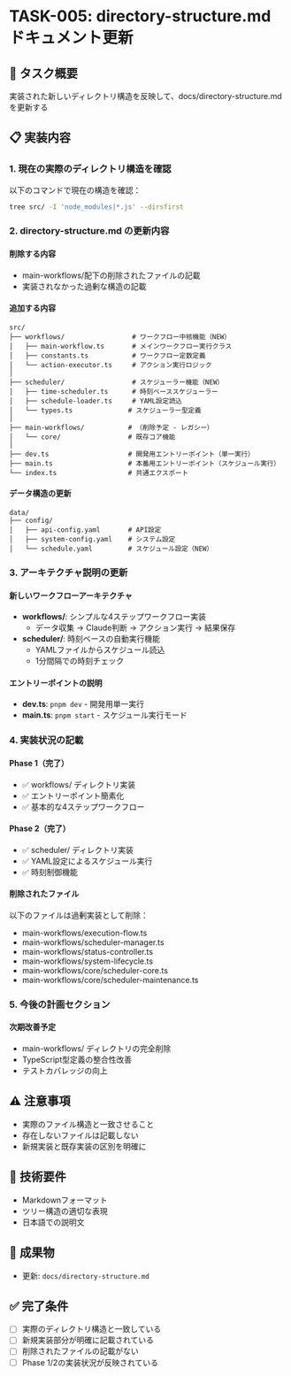 # TASK-005: directory-structure.md ドキュメント更新

## 🎯 タスク概要
実装された新しいディレクトリ構造を反映して、docs/directory-structure.md を更新する

## 📋 実装内容

### 1. 現在の実際のディレクトリ構造を確認
以下のコマンドで現在の構造を確認：
```bash
tree src/ -I 'node_modules|*.js' --dirsfirst
```

### 2. directory-structure.md の更新内容

#### 削除する内容
- main-workflows/配下の削除されたファイルの記載
- 実装されなかった過剰な構造の記載

#### 追加する内容
```
src/
├── workflows/                 # ワークフロー中核機能（NEW）
│   ├── main-workflow.ts       # メインワークフロー実行クラス
│   ├── constants.ts           # ワークフロー定数定義
│   └── action-executor.ts     # アクション実行ロジック
│
├── scheduler/                 # スケジューラー機能（NEW）
│   ├── time-scheduler.ts      # 時刻ベーススケジューラー
│   ├── schedule-loader.ts     # YAML設定読込
│   └── types.ts              # スケジューラー型定義
│
├── main-workflows/           # （削除予定 - レガシー）
│   └── core/                 # 既存コア機能
│
├── dev.ts                    # 開発用エントリーポイント（単一実行）
├── main.ts                   # 本番用エントリーポイント（スケジュール実行）
└── index.ts                  # 共通エクスポート
```

#### データ構造の更新
```
data/
├── config/
│   ├── api-config.yaml       # API設定
│   ├── system-config.yaml    # システム設定
│   └── schedule.yaml         # スケジュール設定（NEW）
```

### 3. アーキテクチャ説明の更新

#### 新しいワークフローアーキテクチャ
- **workflows/**: シンプルな4ステップワークフロー実装
  - データ収集 → Claude判断 → アクション実行 → 結果保存
- **scheduler/**: 時刻ベースの自動実行機能
  - YAMLファイルからスケジュール読込
  - 1分間隔での時刻チェック

#### エントリーポイントの説明
- **dev.ts**: `pnpm dev` - 開発用単一実行
- **main.ts**: `pnpm start` - スケジュール実行モード

### 4. 実装状況の記載

#### Phase 1（完了）
- ✅ workflows/ ディレクトリ実装
- ✅ エントリーポイント簡素化
- ✅ 基本的な4ステップワークフロー

#### Phase 2（完了）
- ✅ scheduler/ ディレクトリ実装
- ✅ YAML設定によるスケジュール実行
- ✅ 時刻制御機能

#### 削除されたファイル
以下のファイルは過剰実装として削除：
- main-workflows/execution-flow.ts
- main-workflows/scheduler-manager.ts
- main-workflows/status-controller.ts
- main-workflows/system-lifecycle.ts
- main-workflows/core/scheduler-core.ts
- main-workflows/core/scheduler-maintenance.ts

### 5. 今後の計画セクション

#### 次期改善予定
- main-workflows/ ディレクトリの完全削除
- TypeScript型定義の整合性改善
- テストカバレッジの向上

## ⚠️ 注意事項
- 実際のファイル構造と一致させること
- 存在しないファイルは記載しない
- 新規実装と既存実装の区別を明確に

## 🔧 技術要件
- Markdownフォーマット
- ツリー構造の適切な表現
- 日本語での説明文

## 📂 成果物
- 更新: `docs/directory-structure.md`

## ✅ 完了条件
- [ ] 実際のディレクトリ構造と一致している
- [ ] 新規実装部分が明確に記載されている
- [ ] 削除されたファイルの記載がない
- [ ] Phase 1/2の実装状況が反映されている
